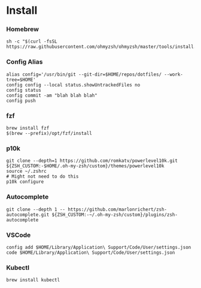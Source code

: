 # Install

### Homebrew
```
sh -c "$(curl -fsSL https://raw.githubusercontent.com/ohmyzsh/ohmyzsh/master/tools/install.sh)"
```

### Config Alias
```
alias config='/usr/bin/git --git-dir=$HOME/repos/dotfiles/ --work-tree=$HOME'
config config --local status.showUntrackedFiles no
config status
config commit -am "blah blah blah"
config push
```

### fzf
```
brew install fzf
$(brew --prefix)/opt/fzf/install
```

### p10k
```
git clone --depth=1 https://github.com/romkatv/powerlevel10k.git ${ZSH_CUSTOM:-$HOME/.oh-my-zsh/custom}/themes/powerlevel10k
source ~/.zshrc
# Might not need to do this
p10k configure
```


### Autocomplete
```
git clone --depth 1 -- https://github.com/marlonrichert/zsh-autocomplete.git ${ZSH_CUSTOM:-~/.oh-my-zsh/custom}/plugins/zsh-autocomplete
```
### VSCode
```
config add $HOME/Library/Application\ Support/Code/User/settings.json
code $HOME/Library/Application\ Support/Code/User/settings.json
```

### Kubectl
```
brew install kubectl
```